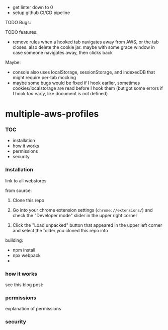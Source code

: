 - get linter down to 0
- setup github CI/CD pipeline

TODO Bugs:

TODO features:

- remove rules when a hooked tab navigates away from AWS, or the tab closes. also delete the cookie jar. maybe with some grace window in case someone navigates away, then clicks back

Maybe:

- console also uses localStorage, sessionStorage, and indexedDB that might require per-tab mocking
- maybe some bugs would be fixed if I hook earlier, sometimes cookies/localstorage are read before I hook them (but got some errors if I hook _too_ early, like document is not defined)

# multiple-aws-profiles

### TOC

- installation
- how it works
- permissions
- security

### Installation

link to all webstores

from source:

1. Clone this repo

2. Go into your chrome extension settings (`chrome://extensions/`) and check the "Developer mode" slider in the upper right corner

3. Click the "Load unpacked" button that appeared in the upper left corner and select the folder you cloned this repo into

building:

- npm install
- npx webpack
-

### how it works

see this blog post:

### permissions

explanation of permissions

### security
